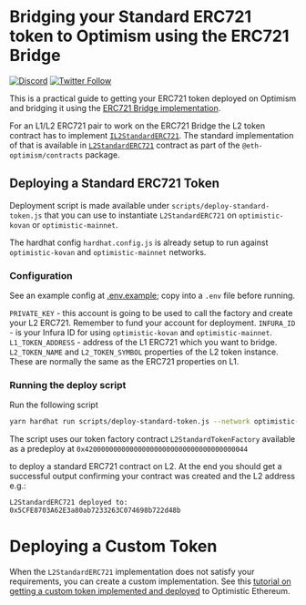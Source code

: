 # Bridging your Standard ERC721 token to Optimism using the ERC721 Bridge

[![Discord](https://img.shields.io/discord/667044843901681675.svg?color=768AD4&label=discord&logo=https%3A%2F%2Fdiscordapp.com%2Fassets%2F8c9701b98ad4372b58f13fd9f65f966e.svg)](https://discord.com/channels/667044843901681675)
[![Twitter Follow](https://img.shields.io/twitter/follow/optimismPBC.svg?label=optimismPBC&style=social)](https://twitter.com/optimismPBC)

This is a practical guide to getting your ERC721 token deployed on Optimism and bridging it using the
[ERC721 Bridge implementation](https://github.com/sam-goldman/optimism/tree/nft-bridge).

For an L1/L2 ERC721 pair to work on the ERC721 Bridge the L2 token contract has to implement
[`IL2StandardERC721`](https://github.com/sam-goldman/optimism/blob/nft-bridge/packages/contracts/contracts/L2/messaging/IL2ERC721Bridge.sol). The standard implementation of that is available in
[`L2StandardERC721`](https://github.com/sam-goldman/optimism/blob/nft-bridge/packages/contracts/contracts/L2/messaging/L2ERC721Bridge.sol) contract as part of the `@eth-optimism/contracts` package.

## Deploying a Standard ERC721 Token

Deployment script is made available under `scripts/deploy-standard-token.js` that you can use to instantiate `L2StandardERC721` on `optimistic-kovan` or `optimistic-mainnet`.

The hardhat config `hardhat.config.js` is already setup to run against `optimistic-kovan` and `optimistic-mainnet` networks.

### Configuration

See an example config at [.env.example](.env.example); copy into a `.env` file before running.

`PRIVATE_KEY` - this account is going to be used to call the factory and create your L2 ERC721. Remember to fund your account for deployment.
`INFURA_ID` - is your Infura ID for using `optimistic-kovan` and `optimistic-mainnet`.
`L1_TOKEN_ADDRESS` - address of the L1 ERC721 which you want to bridge.
`L2_TOKEN_NAME` and `L2_TOKEN_SYMBOL` properties of the L2 token instance. These are normally the same as the ERC721 properties on L1.

### Running the deploy script

Run the following script

```sh
yarn hardhat run scripts/deploy-standard-token.js --network optimistic-kovan
```

The script uses our token factory contract `L2StandardTokenFactory` available as a predeploy at `0x4200000000000000000000000000000000000044`

to deploy a standard ERC721 contract on L2. At the end you should get a successful output confirming your contract was created and the L2 address e.g.:

`L2StandardERC721 deployed to: 0x5CFE8703A62E3a80ab7233263C074698b722d48b`

# Deploying a Custom Token

When the `L2StandardERC721` implementation does not satisfy your requirements, you can create a custom implementation. See this [tutorial on getting a custom token implemented and deployed]() to Optimistic Ethereum.